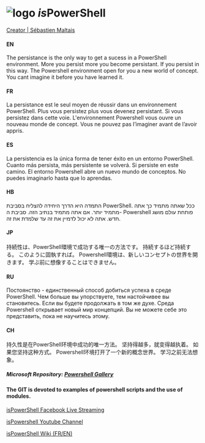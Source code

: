 # ![logo][] *is*PowerShell
[logo]: http://www.ispower.net/wp-content/uploads/2020/06/atome.png

[Creator | Sébastien Maltais](https://www.linkedin.com/in/sebastienmaltais/)

#### EN
The persistance is the only way to get a sucess in a PowerShell environment. More you persist more you become persistant. If you persist in this way. The Powershell environment open for you a new world of concept. You cant imagine it before you have learned it.

#### FR
La persistance est le seul moyen de réussir dans un environnement PowerShell. Plus vous persistez plus vous devenez persistant. Si vous persistez dans cette voie. L'environnement Powershell vous ouvre un nouveau monde de concept. Vous ne pouvez pas l’imaginer avant de l’avoir appris.

#### ES
La persistencia es la única forma de tener éxito en un entorno PowerShell. Cuanto más persista, más persistente se volverá. Si persiste en este camino. El entorno Powershell abre un nuevo mundo de conceptos. No puedes imaginarlo hasta que lo aprendas.

#### HB
התמדה היא הדרך היחידה להצליח בסביבת PowerShell. ככל שאתה מתמיד כך אתה מתמיד יותר. אם אתה מתמיד בנתיב הזה. סביבת ה- Powershell פותחת עולם מושג חדש. אתה לא יכול לדמיין את זה עד שלמדת את זה.

#### JP
持続性は、PowerShell環境で成功する唯一の方法です。 持続するほど持続する。 このように固執すれば。 Powershell環境は、新しいコンセプトの世界を開きます。 学ぶ前に想像することはできません。

#### RU
Постоянство - единственный способ добиться успеха в среде PowerShell. Чем больше вы упорствуете, тем настойчивее вы становитесь. Если вы будете продолжать в том же духе. Среда Powershell открывает новый мир концепций. Вы не можете себе это представить, пока не научитесь этому.

#### CH
持久性是在PowerShell环境中成功的唯一方法。 坚持得越多，就变得越执着。 如果您坚持这种方式。 Powershell环境打开了一个新的概念世界。 学习之前无法想象。

[logo]: https://raw.githubusercontent.com/PowerShell/PowerShell/master/assets/ps_black_64.svg?sanitize=true
##### Microsoft Repository: [Powershell Gallery](https://www.powershellgallery.com/)

#### The GIT is devoted to examples of powershell scripts and the use of modules.
[isPowerShell Facebook Live Streaming](http://www.facebook.com/ispowershell)

[isPowershell Youtube Channel](https://www.youtube.com/channel/UCMGB_tnUzFgUEZgXMZ37EFg)

[isPowerShell Wiki (FR/EN)](https://github.com/uTork/PowerShell/wiki)




